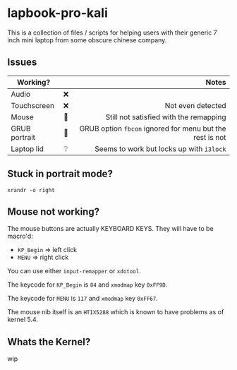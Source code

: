 # lapbook-pro-kali
This is a collection of files / scripts for helping users with their generic 7 inch mini laptop from some obscure chinese company.

## Issues

| Working?      |     | Notes                                                    |
| ------------- |:---:| --------------------------------------------------------:|
| Audio         | ❌   |                                                          |
| Touchscreen   | ❌   | Not even detected                                        |
| Mouse         | 🚧  | Still not satisfied with the remapping                   |
| GRUB portrait | 🚧  | GRUB option `fbcon` ignored for menu but the rest is not |
| Laptop lid    | ❔   | Seems to work but locks up with `i3lock`                 |

## Stuck in portrait mode? 
`xrandr -o right` 

## Mouse not working?
The mouse buttons are actually KEYBOARD KEYS. They will have to be macro'd:

- `KP_Begin` => left click 
- `MENU` => right click

You can use either `input-remapper` or `xdotool`. 

The keycode for `KP_Begin` is `84` and `xmodmap` key `0xFF9D`.

The keycode for `MENU` is  `117` and `xmodmap` key `0xFF67`.

The mouse nib itself is an `HTIX5288` which is known to have problems as of kernel 5.4.

## Whats the Kernel?
wip
